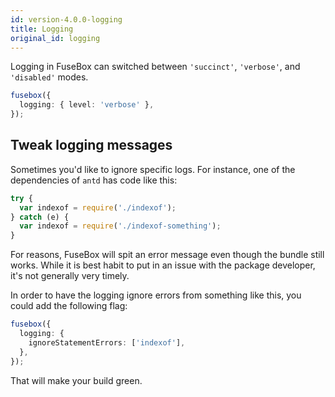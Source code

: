 ```yaml
---
id: version-4.0.0-logging
title: Logging
original_id: logging
---
```


Logging in FuseBox can switched between `'succinct'`, `'verbose'`, and `'disabled'` modes.

```ts
fusebox({
  logging: { level: 'verbose' },
});
```

## Tweak logging messages

Sometimes you'd like to ignore specific logs. For instance, one of the dependencies of `antd` has code like this:

```ts
try {
  var indexof = require('./indexof');
} catch (e) {
  var indexof = require('./indexof-something');
}
```

For reasons, FuseBox will spit an error message even though the bundle still works. While it is best habit to put in an
issue with the package developer, it's not generally very timely.

In order to have the logging ignore errors from something like this, you could add the following flag:

```ts
fusebox({
  logging: {
    ignoreStatementErrors: ['indexof'],
  },
});
```

That will make your build green.
